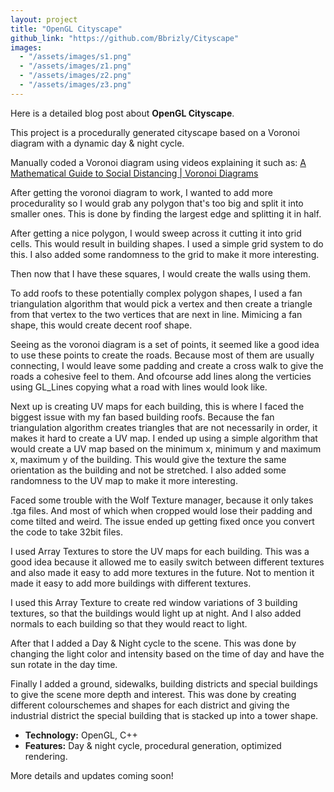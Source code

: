 ```yaml
---
layout: project
title: "OpenGL Cityscape"
github_link: "https://github.com/Bbrizly/Cityscape"
images:
  - "/assets/images/s1.png"
  - "/assets/images/z1.png"
  - "/assets/images/z2.png"
  - "/assets/images/z3.png"
---
```


Here is a detailed blog post about **OpenGL Cityscape**.

This project is a procedurally generated cityscape based on a Voronoi diagram with a dynamic day & night cycle. 

Manually coded a Voronoi diagram using videos explaining it such as: 
[A Mathematical Guide to Social Distancing | Voronoi Diagrams](https://www.youtube.com/watch?v=lmbegJm4EpA&ab_channel=TwoAngles)

After getting the voronoi diagram to work, I wanted to add more procedurality so I would grab any polygon that's too big and split it into smaller ones. This is done by finding the largest edge and splitting it in half.

After getting a nice polygon, I would sweep across it cutting it into grid cells. This would result in building shapes. I used a simple grid system to do this. I also added some randomness to the grid to make it more interesting.

Then now that I have these squares, I would create the walls using them.

To add roofs to these potentially complex polygon shapes, I used a fan triangulation algorithm that would pick a vertex and then create a triangle from that vertex to the two vertices that are next in line. Mimicing a fan shape, this would create decent roof shape.

Seeing as the voronoi diagram is a set of points, it seemed like a good idea to use these points to create the roads. Because most of them are usually connecting, I would leave some padding and create a cross walk to give the roads a cohesive feel to them. And ofcourse add lines along the verticies using GL_Lines copying what a road with lines would look like.

Next up is creating UV maps for each building, this is where I faced the biggest issue with my fan based building roofs. Because the fan triangulation algorithm creates triangles that are not necessarily in order, it makes it hard to create a UV map. I ended up using a simple algorithm that would create a UV map based on the minimum x, minimum y and maximum x, maximum y of the building. This would give the texture the same orientation as the building and not be stretched. I also added some randomness to the UV map to make it more interesting.

Faced some trouble with the Wolf Texture manager, because it only takes .tga files. And most of which when cropped would lose their padding and come tilted and weird. The issue ended up getting fixed once you convert the code to take 32bit files.

I used Array Textures to store the UV maps for each building. This was a good idea because it allowed me to easily switch between different textures and also made it easy to add more textures in the future. Not to mention it made it easy to add more buildings with different textures.

I used this Array Texture to create red window variations of 3 building textures, 
so that the buildings would light up at night. And I also added normals to each building so that they would react to light.

After that I added a Day & Night cycle to the scene. This was done by changing the light color and intensity based on the time of day and have the sun rotate in the day time.

Finally I added a ground, sidewalks, building districts and special buildings to give the scene more depth and interest. This was done by creating different colourschemes and shapes for each district and giving the industrial district the special building that is stacked up into a tower shape.

- **Technology:** OpenGL, C++
- **Features:** Day & night cycle, procedural generation, optimized rendering.

More details and updates coming soon!
